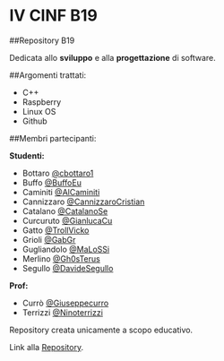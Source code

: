 IV CINF B19
=======

##Repository B19

Dedicata allo **sviluppo** e alla **progettazione** di software.

##Argomenti trattati:

  * C++
  * Raspberry
  * Linux OS
  * Github

##Membri partecipanti:

**Studenti:**
  * Bottaro		[@cbottaro1](https://github.com/cbottaro1)
  * Buffo		[@BuffoEu](https://github.com/BuffoEu)
  * Caminiti	[@AlCaminiti](https://github.com/AlCaminiti)
  * Cannizzaro	[@CannizzaroCristian](https://github.com/CannizzaroCristian)
  * Catalano	[@CatalanoSe](https://github.com/CatalanoSe)
  * Curcuruto	[@GianlucaCu](https://github.com/GianlucaCu)
  * Gatto		[@TrollVicko](https://github.com/TrollVicko)
  * Grioli		[@GabGr](https://github.com/GabGr)
  * Gugliandolo	[@MaLoSSi](https://github.com/MaLoSSi)
  * Merlino		[@Gh0sTerus](https://github.com/Gh0sTerus)
  * Segullo		[@DavideSegullo](https://github.com/DavideSegullo)

**Prof:**
  * Currò		[@Giuseppecurro](https://github.com/Giuseppecurro)
  * Terrizzi	[@Ninoterrizzi](https://github.com/ninoterrizzi)

Repository creata unicamente a scopo educativo.

Link alla [Repository](https://github.com/4CInformatica/B19/).
